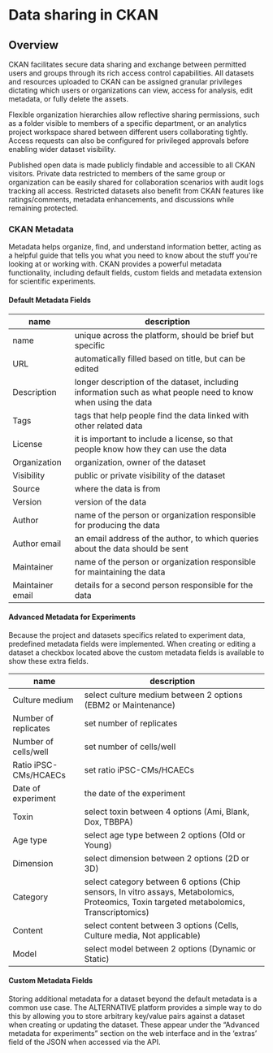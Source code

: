 
# Data sharing in CKAN

## Overview

CKAN facilitates secure data sharing and exchange between permitted users and groups through its rich access control capabilities. All datasets and resources uploaded to CKAN can be assigned granular privileges dictating which users or organizations can view, access for analysis, edit metadata, or fully delete the assets.

Flexible organization hierarchies allow reflective sharing permissions, such as a folder visible to members of a specific department, or an analytics project workspace shared between different users collaborating tightly. Access requests can also be configured for privileged approvals before enabling wider dataset visibility.

Published open data is made publicly findable and accessible to all CKAN visitors. Private data restricted to members of the same group or organization can be easily shared for collaboration scenarios with audit logs tracking all access. Restricted datasets also benefit from CKAN features like ratings/comments, metadata enhancements, and discussions while remaining protected.

### CKAN Metadata

Metadata helps organize, find, and understand information better, acting as a helpful guide that tells you what you need to know about the stuff you're looking at or working with. CKAN provides a powerful metadata functionality, including default fields, custom fields and metadata extension for scientific experiments.

#### Default Metadata Fields

  | name             | description                                                                                                   |
  | ---------------- | ------------------------------------------------------------------------------------------------------------- |
  | name             | unique across the platform, should be brief but specific                                                      |
  | URL              | automatically filled based on title, but can be edited                                                        |
  | Description      | longer description of the dataset, including information such as what people need to know when using the data |
  | Tags             | tags that help people find the data linked with other related data                                            |
  | License          | it is important to include a license, so that people know how they can use the data                           |
  | Organization     | organization, owner of the dataset                                                                            |
  | Visibility       | public or private visibility of the dataset                                                                   |
  | Source           | where the data is from                                                                                        |
  | Version          | version of the data                                                                                           |
  | Author           | name of the person or organization responsible for producing the data                                         |
  | Author email     | an email address of the author, to which queries about the data should be sent                                |
  | Maintainer       | name of the person or organization responsible for maintaining the data                                       |
  | Maintainer email | details for a second person responsible for the data                                                          |

#### Advanced Metadata for Experiments
 Because the project and datasets specifics related to experiment data, predefined metadata fields were implemented. When creating or editing a dataset a checkbox located above the custom metadata fields is available to show these extra fields.

  | name                  | description                                                                                                                               |
  | --------------------- | ----------------------------------------------------------------------------------------------------------------------------------------- |
  | Culture medium        | select culture medium between 2 options (EBM2 or Maintenance)                                                                             |
  | Number of replicates  | set number of replicates                                                                                                                  |
  | Number of cells/well  | set number of cells/well                                                                                                                  |
  | Ratio iPSC-CMs/HCAECs | set ratio iPSC-CMs/HCAECs                                                                                                                 |
  | Date of experiment    | the date of the experiment                                                                                                                |
  | Toxin                 | select toxin between 4 options (Ami, Blank, Dox, TBBPA)                                                                                   |
  | Age type              | select age type between 2 options (Old or Young)                                                                                          |
  | Dimension             | select dimension between 2 options (2D or 3D)                                                                                             |
  | Category              | select category between 6 options (Chip sensors, In vitro assays, Metabolomics, Proteomics, Toxin targeted metabolomics, Transcriptomics) |
  | Content               | select content between 3 options (Cells, Culture media, Not applicable)                                                                   |
  | Model                 | select model between 2 options (Dynamic or Static)                                                                                        |

#### Custom Metadata Fields
 Storing additional metadata for a dataset beyond the default metadata is a common use case. The ALTERNATIVE platform provides a simple way to do this by allowing you to store arbitrary key/value pairs against a dataset when creating or updating the dataset. These appear under the “Advanced metadata for experiments” section on the web interface and in the ‘extras’ field of the JSON when accessed via the API.
